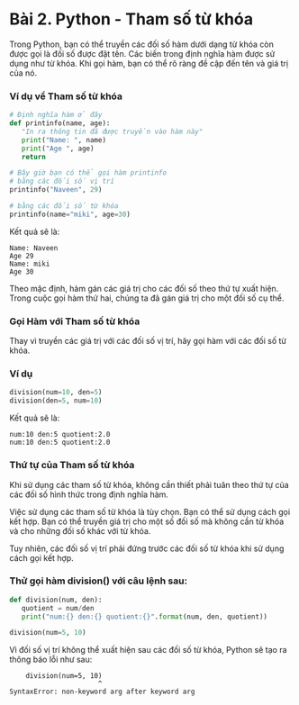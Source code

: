 # Bài 2. Python - Tham số từ khóa

Trong Python, bạn có thể truyền các đối số hàm dưới dạng từ khóa còn được gọi là đối số được đặt tên. Các biến trong định nghĩa hàm được sử dụng như từ khóa. Khi gọi hàm, bạn có thể rõ ràng đề cập đến tên và giá trị của nó.

### Ví dụ về Tham số từ khóa

```python
# Định nghĩa hàm ở đây
def printinfo(name, age):
   "In ra thông tin đã được truyền vào hàm này"
   print("Name: ", name)
   print("Age ", age)
   return

# Bây giờ bạn có thể gọi hàm printinfo
# bằng các đối số vị trí
printinfo("Naveen", 29)

# bằng các đối số từ khóa
printinfo(name="miki", age=30)
```

Kết quả sẽ là:

```
Name: Naveen
Age 29
Name: miki
Age 30
```

Theo mặc định, hàm gán các giá trị cho các đối số theo thứ tự xuất hiện. Trong cuộc gọi hàm thứ hai, chúng ta đã gán giá trị cho một đối số cụ thể.

### Gọi Hàm với Tham số từ khóa

Thay vì truyền các giá trị với các đối số vị trí, hãy gọi hàm với các đối số từ khóa.

### Ví dụ

```python
division(num=10, den=5)
division(den=5, num=10)
```

Kết quả sẽ là:

```
num:10 den:5 quotient:2.0
num:10 den:5 quotient:2.0
```

### Thứ tự của Tham số từ khóa

Khi sử dụng các tham số từ khóa, không cần thiết phải tuân theo thứ tự của các đối số hình thức trong định nghĩa hàm.

Việc sử dụng các tham số từ khóa là tùy chọn. Bạn có thể sử dụng cách gọi kết hợp. Bạn có thể truyền giá trị cho một số đối số mà không cần từ khóa và cho những đối số khác với từ khóa.

Tuy nhiên, các đối số vị trí phải đứng trước các đối số từ khóa khi sử dụng cách gọi kết hợp.

### Thử gọi hàm division() với câu lệnh sau:

```python
def division(num, den):
   quotient = num/den
   print("num:{} den:{} quotient:{}".format(num, den, quotient))

division(num=5, 10)
```

Vì đối số vị trí không thể xuất hiện sau các đối số từ khóa, Python sẽ tạo ra thông báo lỗi như sau:

```
    division(num=5, 10)
                      ^
SyntaxError: non-keyword arg after keyword arg
```
